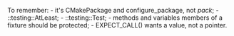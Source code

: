 To remember:
    - it's CMakePackage and configure_package, not *pack*;
    - ::testing::AtLeast;
    - ::testing::Test;
    - methods and variables members of a fixture should be protected;
    - EXPECT_CALL() wants a value, not a pointer.
